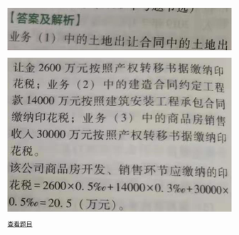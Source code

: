 ![](8cc938a708fc87b8ba01db263cec6615.png)

![](ae36d9ca029aee0b8141383769ac5a2a.png)

[查看题目](../印花税.本章真题.md#24-题目)

